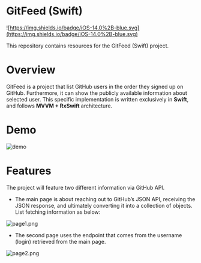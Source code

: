 # GitFeed (Swift)

![https://img.shields.io/badge/iOS-14.0%2B-blue.svg](https://img.shields.io/badge/iOS-14.0%2B-blue.svg)

This repository contains resources for the GitFeed (Swift) project.

# Overview

GitFeed is a project that list GitHub users in the order they signed up on GitHub. Furthermore, it can show the publicly available information about selected user. This specific implementation is written exclusively in **Swift**, and follows **MVVM + RxSwift** architecture.

# Demo

![demo](https://imgur.com/a/iXR89dN)

# Features

The project will feature two different information via GitHub API.

- The main page is about reaching out to GitHub’s JSON API, receiving the JSON response, and ultimately converting it into a collection of objects. List fetching information as below:

![page1.png](https://imgur.com/a/h3YuTRK)

- The second page uses the endpoint that comes from the username (login) retrieved from the main page.

![page2.png](https://imgur.com/n0uAcGW)
